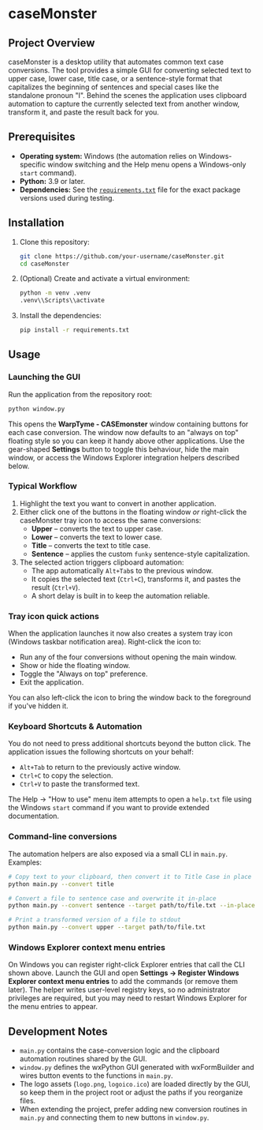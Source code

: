 # caseMonster

## Project Overview
caseMonster is a desktop utility that automates common text case conversions. The tool provides a simple GUI for converting selected text to upper case, lower case, title case, or a sentence-style format that capitalizes the beginning of sentences and special cases like the standalone pronoun "I". Behind the scenes the application uses clipboard automation to capture the currently selected text from another window, transform it, and paste the result back for you.

## Prerequisites
- **Operating system:** Windows (the automation relies on Windows-specific window switching and the Help menu opens a Windows-only `start` command).
- **Python:** 3.9 or later.
- **Dependencies:** See the [`requirements.txt`](./requirements.txt) file for the exact package versions used during testing.

## Installation
1. Clone this repository:
   ```bash
   git clone https://github.com/your-username/caseMonster.git
   cd caseMonster
   ```
2. (Optional) Create and activate a virtual environment:
   ```bash
   python -m venv .venv
   .venv\\Scripts\\activate
   ```
3. Install the dependencies:
   ```bash
   pip install -r requirements.txt
   ```

## Usage
### Launching the GUI
Run the application from the repository root:
```bash
python window.py
```
This opens the **WarpTyme - CASEmonster** window containing buttons for each case conversion. The window now defaults to an "always on top" floating style so you can keep it handy above other applications. Use the gear-shaped **Settings** button to toggle this behaviour, hide the main window, or access the Windows Explorer integration helpers described below.

### Typical Workflow
1. Highlight the text you want to convert in another application.
2. Either click one of the buttons in the floating window *or* right-click the caseMonster tray icon to access the same conversions:
   - **Upper** – converts the text to upper case.
   - **Lower** – converts the text to lower case.
   - **Title** – converts the text to title case.
   - **Sentence** – applies the custom `funky` sentence-style capitalization.
3. The selected action triggers clipboard automation:
   - The app automatically `Alt+Tab`s to the previous window.
   - It copies the selected text (`Ctrl+C`), transforms it, and pastes the result (`Ctrl+V`).
   - A short delay is built in to keep the automation reliable.

### Tray icon quick actions
When the application launches it now also creates a system tray icon (Windows taskbar notification area). Right-click the icon to:

- Run any of the four conversions without opening the main window.
- Show or hide the floating window.
- Toggle the "Always on top" preference.
- Exit the application.

You can also left-click the icon to bring the window back to the foreground if you've hidden it.

### Keyboard Shortcuts & Automation
You do not need to press additional shortcuts beyond the button click. The application issues the following shortcuts on your behalf:
- `Alt+Tab` to return to the previously active window.
- `Ctrl+C` to copy the selection.
- `Ctrl+V` to paste the transformed text.

The Help → "How to use" menu item attempts to open a `help.txt` file using the Windows `start` command if you want to provide extended documentation.

### Command-line conversions
The automation helpers are also exposed via a small CLI in `main.py`. Examples:

```bash
# Copy text to your clipboard, then convert it to Title Case in place
python main.py --convert title

# Convert a file to sentence case and overwrite it in-place
python main.py --convert sentence --target path/to/file.txt --in-place

# Print a transformed version of a file to stdout
python main.py --convert upper --target path/to/file.txt
```

### Windows Explorer context menu entries
On Windows you can register right-click Explorer entries that call the CLI shown above. Launch the GUI and open **Settings → Register Windows Explorer context menu entries** to add the commands (or remove them later). The helper writes user-level registry keys, so no administrator privileges are required, but you may need to restart Windows Explorer for the menu entries to appear.

## Development Notes
- `main.py` contains the case-conversion logic and the clipboard automation routines shared by the GUI.
- `window.py` defines the wxPython GUI generated with wxFormBuilder and wires button events to the functions in `main.py`.
- The logo assets (`logo.png`, `logoico.ico`) are loaded directly by the GUI, so keep them in the project root or adjust the paths if you reorganize files.
- When extending the project, prefer adding new conversion routines in `main.py` and connecting them to new buttons in `window.py`.

